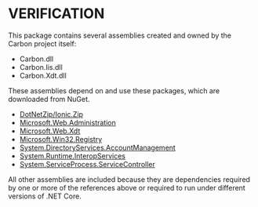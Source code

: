 ﻿
# VERIFICATION

This package contains several assemblies created and owned by the Carbon 
project itself:

* Carbon.dll
* Carbon.Iis.dll
* Carbon.Xdt.dll

These assemblies depend on and use these packages, which are downloaded from 
NuGet.

* [DotNetZip/Ionic.Zip](https://www.nuget.org/packages/DotNetZip/)
* [Microsoft.Web.Administration](https://www.nuget.org/packages/Microsoft.Web.Administration/)
* [Microsoft.Web.Xdt](https://www.nuget.org/packages/Microsoft.Web.Xdt/)
* [Microsoft.Win32.Registry](https://www.nuget.org/packages/Microsoft.Win32.Registry/)
* [System.DirectoryServices.AccountManagement](https://www.nuget.org/packages/System.DirectoryServices.AccountManagement/)
* [System.Runtime.InteropServices](https://www.nuget.org/packages/System.Runtime.InteropServices/)
* [System.ServiceProcess.ServiceController](https://www.nuget.org/packages/System.ServiceProcess.ServiceController/)

All other assemblies are included because they are dependencies required by one
or more of the references above or required to run under different versions of
.NET Core.
